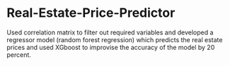 # Real-Estate-Price-Predictor
Used correlation matrix to filter out required variables and developed a regressor model (random forest  regression) which predicts the real estate prices and used XGboost to improvise the accuracy of the model by 20 percent.
